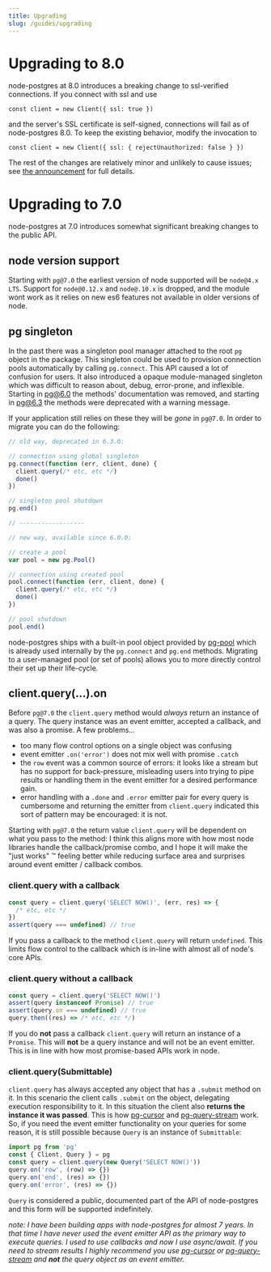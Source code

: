 ```yaml
---
title: Upgrading
slug: /guides/upgrading
---
```


# Upgrading to 8.0

node-postgres at 8.0 introduces a breaking change to ssl-verified connections. If you connect with ssl and use

```
const client = new Client({ ssl: true })
```

and the server's SSL certificate is self-signed, connections will fail as of node-postgres 8.0. To keep the existing behavior, modify the invocation to

```
const client = new Client({ ssl: { rejectUnauthorized: false } })
```

The rest of the changes are relatively minor and unlikely to cause issues; see [the announcement](/announcements#2020-02-25) for full details.

# Upgrading to 7.0

node-postgres at 7.0 introduces somewhat significant breaking changes to the public API.

## node version support

Starting with `pg@7.0` the earliest version of node supported will be `node@4.x LTS`. Support for `node@0.12.x` and `node@.10.x` is dropped, and the module wont work as it relies on new es6 features not available in older versions of node.

## pg singleton

In the past there was a singleton pool manager attached to the root `pg` object in the package. This singleton could be used to provision connection pools automatically by calling `pg.connect`. This API caused a lot of confusion for users. It also introduced a opaque module-managed singleton which was difficult to reason about, debug, error-prone, and inflexible. Starting in pg@6.0 the methods' documentation was removed, and starting in pg@6.3 the methods were deprecated with a warning message.

If your application still relies on these they will be _gone_ in `pg@7.0`. In order to migrate you can do the following:

```js
// old way, deprecated in 6.3.0:

// connection using global singleton
pg.connect(function (err, client, done) {
  client.query(/* etc, etc */)
  done()
})

// singleton pool shutdown
pg.end()

// ------------------

// new way, available since 6.0.0:

// create a pool
var pool = new pg.Pool()

// connection using created pool
pool.connect(function (err, client, done) {
  client.query(/* etc, etc */)
  done()
})

// pool shutdown
pool.end()
```

node-postgres ships with a built-in pool object provided by [pg-pool](https://github.com/brianc/node-pg-pool) which is already used internally by the `pg.connect` and `pg.end` methods. Migrating to a user-managed pool (or set of pools) allows you to more directly control their set up their life-cycle.

## client.query(...).on

Before `pg@7.0` the `client.query` method would _always_ return an instance of a query. The query instance was an event emitter, accepted a callback, and was also a promise. A few problems...

- too many flow control options on a single object was confusing
- event emitter `.on('error')` does not mix well with promise `.catch`
- the `row` event was a common source of errors: it looks like a stream but has no support for back-pressure, misleading users into trying to pipe results or handling them in the event emitter for a desired performance gain.
- error handling with a `.done` and `.error` emitter pair for every query is cumbersome and returning the emitter from `client.query` indicated this sort of pattern may be encouraged: it is not.

Starting with `pg@7.0` the return value `client.query` will be dependent on what you pass to the method: I think this aligns more with how most node libraries handle the callback/promise combo, and I hope it will make the "just works" :tm: feeling better while reducing surface area and surprises around event emitter / callback combos.

### client.query with a callback

```js
const query = client.query('SELECT NOW()', (err, res) => {
  /* etc, etc */
})
assert(query === undefined) // true
```

If you pass a callback to the method `client.query` will return `undefined`. This limits flow control to the callback which is in-line with almost all of node's core APIs.

### client.query without a callback

```js
const query = client.query('SELECT NOW()')
assert(query instanceof Promise) // true
assert(query.on === undefined) // true
query.then((res) => /* etc, etc */)
```

If you do **not** pass a callback `client.query` will return an instance of a `Promise`. This will **not** be a query instance and will not be an event emitter. This is in line with how most promise-based APIs work in node.

### client.query(Submittable)

`client.query` has always accepted any object that has a `.submit` method on it. In this scenario the client calls `.submit` on the object, delegating execution responsibility to it. In this situation the client also **returns the instance it was passed**. This is how [pg-cursor](https://github.com/brianc/node-pg-cursor) and [pg-query-stream](https://github.com/brianc/node-pg-query-stream) work. So, if you need the event emitter functionality on your queries for some reason, it is still possible because `Query` is an instance of `Submittable`:

```js
import pg from 'pg'
const { Client, Query } = pg
const query = client.query(new Query('SELECT NOW()'))
query.on('row', (row) => {})
query.on('end', (res) => {})
query.on('error', (res) => {})
```

`Query` is considered a public, documented part of the API of node-postgres and this form will be supported indefinitely.

_note: I have been building apps with node-postgres for almost 7 years. In that time I have never used the event emitter API as the primary way to execute queries. I used to use callbacks and now I use async/await. If you need to stream results I highly recommend you use [pg-cursor](https://github.com/brianc/node-pg-cursor) or [pg-query-stream](https://github.com/brianc/node-pg-query-stream) and **not** the query object as an event emitter._

